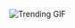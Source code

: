 
<!-- GIF_SECTION -->
![Trending GIF](https://media3.giphy.com/media/v1.Y2lkPThiYjIxNzcyODNla2NsdWxjcDNqeGdjMmhqM2RmOHR0dmIzdm96bTlsaTQ2emY5YiZlcD12MV9naWZzX3NlYXJjaCZjdD1n/3oKIPnAiaMCws8nOsE/giphy.gif)
<!-- END_GIF_SECTION -->
